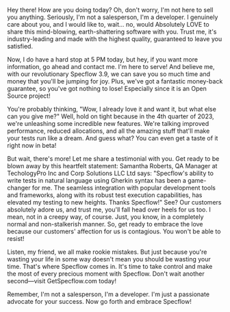 Hey there! How are you doing today? Oh, don't worry, I'm not here to sell you anything. Seriously, I'm not a salesperson, I'm a developer. I genuinely care about you, and I would like to, wait... no, would Absolutely LOVE to share this mind-blowing, earth-shattering software with you. Trust me, it's industry-leading and made with the highest quality, guaranteed to leave you satisfied.

Now, I do have a hard stop at 5 PM today, but hey, if you want more information, go ahead and contact me. I'm here to serve! And believe me, with our revolutionary Specflow 3.9, we can save you so much time and money that you'll be jumping for joy. Plus, we've got a fantastic money-back guarantee, so you've got nothing to lose!  Especially since it is an Open Source project!

You're probably thinking, "Wow, I already love it and want it, but what else can you give me?" Well, hold on tight because in the 4th quarter of 2023, we're unleashing some incredible new features. We're talking improved performance, reduced allocations, and all the amazing stuff that'll make your tests run like a dream. And guess what? You can even get a taste of it right now in beta!

But wait, there's more! Let me share a testimonial with you. Get ready to be blown away by this heartfelt statement:
Samantha Roberts, QA Manager at TechologyPro Inc and Corp Solutions LLC Ltd says:
 "Specflow's ability to write tests in natural language using Gherkin syntax has been a game-changer for me. The seamless integration with popular development tools and frameworks, along with its robust test execution capabilities, has elevated my testing to new heights. Thanks Specflow!" See? Our customers absolutely adore us, and trust me, you'll fall head over heels for us too. I mean, not in a creepy way, of course. Just, you know, in a completely normal and non-stalkerish manner. So, get ready to embrace the love because our customers' affection for us is contagious. You won't be able to resist!

Listen, my friend, we all make rookie mistakes. But just because you're wasting your life in some way doesn't mean you should be wasting your time. That's where Specflow comes in. It's time to take control and make the most of every precious moment with Specflow. Don't wait another second—visit GetSpecflow.com today!

Remember, I'm not a salesperson, I'm a developer. I'm just a passionate advocate for your success. Now go forth and embrace Specflow!
